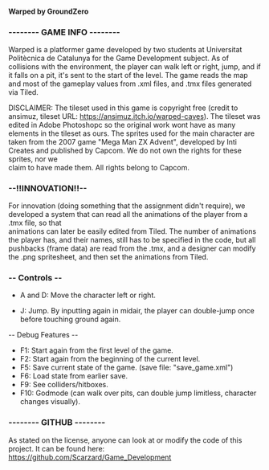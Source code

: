 #### Warped by GroundZero

### -------- GAME INFO --------

Warped is a platformer game developed by two students at Universitat Politècnica de Catalunya for the Game Development subject. As of collisions with the environment, the player can walk left or right, jump, and if it falls on a pit, it's sent to the start of the level. The game reads the map and most of the gameplay values from .xml files, and .tmx files generated via Tiled.

DISCLAIMER: The tileset used in this game is copyright free (credit to ansimuz, tileset URL: https://ansimuz.itch.io/warped-caves). 
The tileset was edited in Adobe Photoshopc so the original work wont have as many elements in the tileset as ours.
The sprites used for the main character are taken from the 2007 game "Mega Man ZX Advent", developed 
by Inti Creates and published by Capcom. We do not own the rights for these sprites, nor we 		
claim to have made them. All rights belong to Capcom.

###	--!!INNOVATION!!--

For innovation (doing something that the assignment didn't require), we developed a system that can read all the animations of the player from a .tmx file, so that 		
animations can later be easily edited from Tiled. The number of animations the player has, and their names, still has to be specified in the code, but all pushbacks (frame data) are read from the .tmx, and a designer can modify the .png spritesheet, and then set the animations from Tiled.

###	-- Controls --

- A and D: 	Move the character left or right.

- J:		Jump. By inputting again in midair, the player can double-jump once before touching ground again.

-- Debug Features --

- F1:		Start again from the first level of the game.
- F2:		Start again from the beginning of the current level.
- F5:		Save current state of the game. (save file: "save_game.xml")
- F6:		Load state from earlier save.
- F9:		See colliders/hitboxes.
- F10:		Godmode (can walk over pits, can double jump limitless, character changes visually).

### --------  GITHUB  --------

As stated on the license, anyone can look at or modify the code of this project. 
It can be found here: https://github.com/Scarzard/Game_Development
